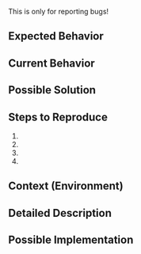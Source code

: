 This is only for reporting bugs!
<!--- Provide a general summary of the issue in the Title above -->

## Expected Behavior
<!--- Tell us what should happen -->


## Current Behavior
<!--- Tell us what happens instead of the expected behavior -->


## Possible Solution
<!--- Not obligatory, but suggest a fix/reason for the bug, -->


## Steps to Reproduce
<!--- Provide a link to a live example, or an unambiguous set of steps to -->
<!--- reproduce this bug. Include code to reproduce, if relevant -->
1.
2.
3.
4.


## Context (Environment)
<!--- How has this issue affected you? What are you trying to accomplish? -->
<!--- Providing context helps us come up with a solution that is most useful in the real world -->

<!--- Provide a general summary of the issue in the Title above -->


## Detailed Description
<!--- Provide a detailed description of the change or addition you are proposing -->


## Possible Implementation
<!--- Not obligatory, but suggest an idea for implementing addition or change -->
